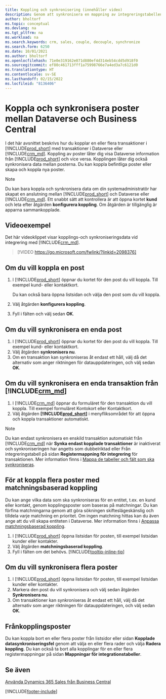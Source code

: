 ```yaml
---
title: Koppling och synkronisering (innehåller video)
description: Genom att synkronisera en mappning av integreringstabellen möjliggörs datasynkronisering i alla poster i en tabell i Business Central eller Dynamics 365 Sales som är kopplade.
author: bholtorf
ms.topic: conceptual
ms.devlang: na
ms.tgt_pltfrm: na
ms.workload: na
ms.search.keywords: crm, sales, couple, decouple, synchronize
ms.search.form: 6250
ms.date: 10/01/2021
ms.author: bholtorf
ms.openlocfilehash: 71e0e319162e071d880ef4d314eb54cdd5d918f0
ms.sourcegitcommit: ef80c461713fff1a75998766e7a4ed3a7c6121d0
ms.translationtype: HT
ms.contentlocale: sv-SE
ms.lasthandoff: 02/15/2022
ms.locfileid: "8136406"
---
```

# <a name="coupling-and-synchronizing-records-between-dataverse-and-business-central"></a>Koppla och synkronisera poster mellan Dataverse och Business Central

I det här avsnittet beskrivs hur du kopplar en eller flera transaktioner i [!INCLUDE[prod_short](includes/prod_short.md)] med transaktioner i Dataverse eller [!INCLUDE[crm_md](includes/crm_md.md)]. Koppling av poster låter dig visa Dataverse information från [!INCLUDE[prod_short](includes/prod_short.md)] och vice versa. Kopplingen låter dig också synkronisera data mellan posterna. Du kan koppla befintliga poster eller skapa och koppla nya poster.

> [!Note]
> Du kan bara koppla och synkronisera data om din systemadministratör har skapat en anslutning mellan [!INCLUDE[prod_short](includes/prod_short.md)] och Dataverse eller [!INCLUDE[crm_md](includes/crm_md.md)]. Ett snabbt sätt att kontrollera är att öppna kortet **kund** och leta efter åtgärden **konfigurera koppling**. Om åtgärden är tillgänglig är apparna sammankopplade.   

## <a name="video-example"></a>Videoexempel
Det här videoklippet visar kopplings-och synkroniseringsdata vid integrering med [!INCLUDE[crm_md](includes/crm_md.md)].

> [!VIDEO https://go.microsoft.com/fwlink/?linkid=2098376]

## <a name="to-couple-a-record"></a>Om du vill koppla en post  
1.  I [!INCLUDE[prod_short](includes/prod_short.md)] öppnar du kortet för den post du vill koppla. Till exempel kund- eller kontaktkort.  

    Du kan också bara öppna listsidan och välja den post som du vill koppla.  

2.  Välj åtgärden **konfigurera koppling**.  
3.  Fyll i fälten och välj sedan **OK**.  

## <a name="to-synchronize-a-single-record"></a>Om du vill synkronisera en enda post  
1.  I [!INCLUDE[prod_short](includes/prod_short.md)] öppnar du kortet för den post du vill koppla. Till exempel kund- eller kontaktkort.  
2.  Välj åtgärden **synkronisera nu**.  
3.  Om en transaktion kan synkroniseras åt endast ett håll, välj då det alternativ som anger riktningen för datauppdateringen, och välj sedan **OK**.  

## <a name="to-synchronize-a-single-record-from-crm_md"></a>Om du vill synkronisera en enda transaktion från [!INCLUDE[crm_md](includes/crm_md.md)]  
1.  I [!INCLUDE[crm_md](includes/crm_md.md)] öppnar du formuläret för den transaktion du vill koppla. Till exempel formuläret Kontokort eller Kontaktkort.  
2.  Välj åtgärden **[!INCLUDE[prod_short](includes/prod_short.md)]** i menyfliksområdet för att öppna och koppla transaktioner automatiskt.

> [!Note]
> Du kan endast synkronisera en enskild transaktion automatiskt från [!INCLUDE[crm_md](includes/crm_md.md)] när **Synka endast kopplade transaktioner** är inaktiverat och synkroniseringen har angetts som dubbelriktad eller Från integreringstabell på sidan **Registermappning för integrering** för transaktionen. Mer information finns i [Mappa de tabeller och fält som ska synkroniseras](admin-how-to-modify-table-mappings-for-synchronization.md#creating-new-records).     

## <a name="to-couple-multiple-records-using-match-based-coupling"></a>För at koppla flera poster med matchningsbaserad koppling

Du kan ange vilka data som ska synkroniseras för en entitet, t.ex. en kund eller kontakt, genom kopplingsposter som baseras på matchningar. Du kan förfina matchningarna genom att göra sökningen skifteslägeskänslig och tilldela varje matchning en prioritet. Om ingen matchning hittas kan du även ange att du vill skapa entiteten i Dataverse. Mer information finns i [Anpassa matchningsbaserad koppling](admin-how-to-set-up-a-dynamics-crm-connection.md#customize-the-match-based-coupling).  

1. I [!INCLUDE[prod_short](includes/prod_short.md)] öppna listsidan för posten, till exempel listsidan kunder eller kontakter.
2. Välj åtgärden **matchningsbaserad koppling**.
3. Fyll i fälten om det behövs. [!INCLUDE[tooltip-inline-tip](includes/tooltip-inline-tip_md.md)]

## <a name="to-synchronize-multiple-records"></a>Om du vill synkronisera flera poster  
1.  I [!INCLUDE[prod_short](includes/prod_short.md)] öppna listsidan för posten, till exempel listsidan kunder eller kontakter.  
2.  Markera den post du vill synkronisera och välj sedan åtgärden **Synkronisera nu**.  
3.  Om transaktioner kan synkroniseras åt endast ett håll, välj då det alternativ som anger riktningen för datauppdateringen, och välj sedan **OK**.  

## <a name="uncoupling-records"></a>Frånkopplingsposter
Du kan koppla bort en eller flera poster från listsidor eller sidan **Kopplade datasynkroniseringsfel** genom att välja en eller flera rader och välja **Radera koppling**. Du kan också ta bort alla kopplingar för en eller flera registermappningar på sidan **Mappningar för integrationstabeller**.

## <a name="see-also"></a>Se även  
[Använda Dynamics 365 Sales från Business Central](marketing-integrate-dynamicscrm.md)


[!INCLUDE[footer-include](includes/footer-banner.md)]